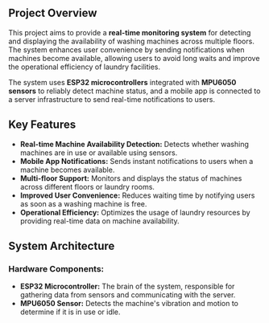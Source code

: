 ## Project Overview

This project aims to provide a **real-time monitoring system** for detecting and displaying the availability of washing machines across multiple floors. The system enhances user convenience by sending notifications when machines become available, allowing users to avoid long waits and improve the operational efficiency of laundry facilities. 

The system uses **ESP32 microcontrollers** integrated with **MPU6050 sensors** to reliably detect machine status, and a mobile app is connected to a server infrastructure to send real-time notifications to users.

## Key Features

- **Real-time Machine Availability Detection:** Detects whether washing machines are in use or available using sensors.
- **Mobile App Notifications:** Sends instant notifications to users when a machine becomes available.
- **Multi-floor Support:** Monitors and displays the status of machines across different floors or laundry rooms.
- **Improved User Convenience:** Reduces waiting time by notifying users as soon as a washing machine is free.
- **Operational Efficiency:** Optimizes the usage of laundry resources by providing real-time data on machine availability.

## System Architecture

### Hardware Components:
- **ESP32 Microcontroller:** The brain of the system, responsible for gathering data from sensors and communicating with the server.
- **MPU6050 Sensor:** Detects the machine's vibration and motion to determine if it is in use or idle.

